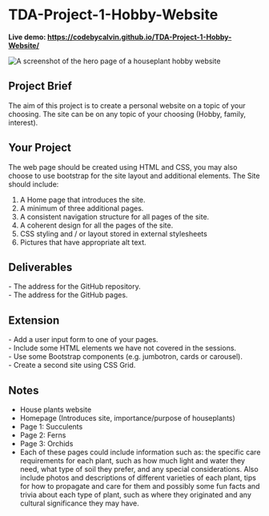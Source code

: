 # TDA-Project-1-Hobby-Website

**Live demo: https://codebycalvin.github.io/TDA-Project-1-Hobby-Website/**

![A screenshot of the hero page of a houseplant hobby website](https://i.imgur.com/8F5wJ1c.png)

<h2>Project Brief</h2>

The aim of this project is to create a personal website on a topic of your choosing. The site can be on any topic of your choosing (Hobby, family, interest).

<h2>Your Project</h2>

The web page should be created using HTML and CSS, you may also choose to use bootstrap for the site layout and additional elements. The Site should include:

1. A Home page that introduces the site. 
2. A minimum of three additional pages. 
3. A consistent navigation structure for all pages of the site. 
4. A coherent design for all the pages of the site. 
5. CSS styling and / or layout stored in external stylesheets 
6. Pictures that have appropriate alt text. 

<h2>Deliverables</h2>
- The address for the GitHub repository. 
<br> - The address for the GitHub pages.

<h2>Extension</h2>
- Add a user input form to one of your pages.
<br>- Include some HTML elements we have not covered in the sessions. 
<br>- Use some Bootstrap components (e.g. jumbotron, cards or carousel). 
<br>- Create a second site using CSS Grid.

<h2>Notes</h2>

- House plants website
- Homepage (Introduces site, importance/purpose of houseplants)
- Page 1: Succulents
- Page 2: Ferns
- Page 3: Orchids
- Each of these pages could include information such as: the specific care requirements for each plant, such as how much light and water they need, what type of soil they prefer, and any special considerations. Also include photos and descriptions of different varieties of each plant, tips for how to propagate and care for them and possibly some fun facts and trivia about each type of plant, such as where they originated and any cultural significance they may have.

